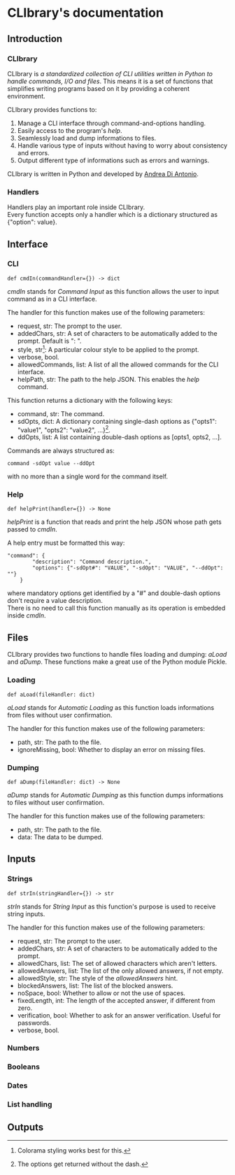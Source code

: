 # CLIbrary's documentation

## Introduction

### CLIbrary

CLIbrary is *a standardized collection of CLI utilities written in Python to handle commands, I/O and files*. This means it is a set of functions that simplifies writing programs based on it by providing a coherent environment.

CLIbrary provides functions to:
1. Manage a CLI interface through command-and-options handling.
2. Easily access to the program's *help*.
3. Seamlessly load and dump informations to files.
4. Handle various type of inputs without having to worry about consistency and errors.
5. Output different type of informations such as errors and warnings.

CLIbrary is written in Python and developed by [Andrea Di Antonio](https://github.com/diantonioandrea).

### Handlers

Handlers play an important role inside CLIbrary.  
Every function accepts only a handler which is a dictionary structured as {"option": value}.

## Interface

### CLI

	def cmdIn(commandHandler={}) -> dict

*cmdIn* stands for *Command Input* as this function allows the user to input command as in a CLI interface.

The handler for this function makes use of the following parameters:
* request, str: The prompt to the user.
* addedChars, str: A set of characters to be automatically added to the prompt. Default is ": ".
* style, str[^1]: A particular colour style to be applied to the prompt.
* verbose, bool.
* allowedCommands, list: A list of all the allowed commands for the CLI interface.
* helpPath, str: The path to the help JSON. This enables the *help* command.

This function returns a dictionary with the following keys:
* command, str: The command.
* sdOpts, dict: A dictionary containing single-dash options as {"opts1": "value1", "opts2": "value2", ...}[^2].
* ddOpts, list: A list containing double-dash options as [opts1, opts2, ...].

Commands are always structured as:

	command -sdOpt value --ddOpt

with no more than a single word for the command itself.

[^1]: Colorama styling works best for this.

[^2]: The options get returned without the dash.

### Help

	def helpPrint(handler={}) -> None

*helpPrint* is a function that reads and print the help JSON whose path gets passed to *cmdIn*.

A help entry must be formatted this way:

	"command": {
			"description": "Command description.",
			"options": {"-sdOpt#": "VALUE", "-sdOpt": "VALUE", "--ddOpt": ""}
		}

where mandatory options get identified by a "#" and double-dash options don't require a value description.  
There is no need to call this function manually as its operation is embedded inside *cmdIn*.

## Files

CLIbrary provides two functions to handle files loading and dumping: *aLoad* and *aDump*. These functions make a great use of the Python module Pickle.

### Loading

	def aLoad(fileHandler: dict)

*aLoad* stands for *Automatic Loading* as this function loads informations from files without user confirmation.

The handler for this function makes use of the following parameters:
* path, str: The path to the file.
* ignoreMissing, bool: Whether to display an error on missing files.

### Dumping

	def aDump(fileHandler: dict) -> None

*aDump* stands for *Automatic Dumping* as this function dumps informations to files without user confirmation.

The handler for this function makes use of the following parameters:
* path, str: The path to the file.
* data: The data to be dumped.

## Inputs

### Strings

	def strIn(stringHandler={}) -> str

*strIn* stands for *String Input* as this function's purpose is used to receive string inputs.

The handler for this function makes use of the following parameters:
* request, str: The prompt to the user.
* addedChars, str: A set of characters to be automatically added to the prompt.
* allowedChars, list: The set of allowed characters which aren't letters.
* allowedAnswers, list: The list of the only allowed answers, if not empty.
* allowedStyle, str: The style of the *allowedAnswers* hint.
* blockedAnswers, list: The list of the blocked answers.
* noSpace, bool: Whether to allow or not the use of spaces.
* fixedLength, int: The length of the accepted answer, if different from zero.
* verification, bool: Whether to ask for an answer verification. Useful for passwords.
* verbose, bool.

### Numbers

### Booleans

### Dates

### List handling

## Outputs